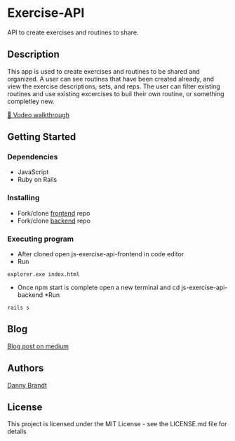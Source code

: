 # Exercise-API

API to create exercises and routines to share.

## Description

This app is used to create exercises and routines to be shared and organized. A user can see routines that
have been created already, and view the exercise descriptions, sets, and reps. The user can filter existing
routines and use existing excercises to buil their own routine, or something completley new.

[🎥 Vodeo walkthrough](https://youtu.be/K1OME6HOcQ4)

## Getting Started

### Dependencies

* JavaScript
* Ruby on Rails

### Installing

* Fork/clone [frontend](https://github.com/dbrandt1990/js-exercise-api-frontend) repo
* Fork/clone [backend](https://github.com/dbrandt1990/js-exercise-api-backend) repo

### Executing program

* After cloned open js-exercise-api-frontend in code editor
* Run
```
explorer.exe index.html
```
* Once npm start is complete open a new terminal and cd js-exercise-api-backend
*Run
```
rails s
```
## Blog 
 [Blog post on medium](https://dvbrandt90.medium.com/flatiron-javascript-project-b2e276aa811a)

## Authors

[Danny Brandt](https://www.linkedin.com/in/dbrandt1990/)

## License

This project is licensed under the MIT License - see the LICENSE.md file for details
